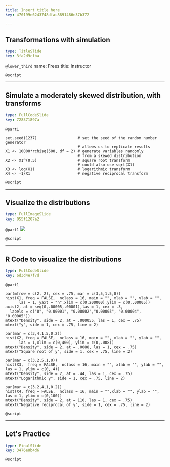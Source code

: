 ```yaml
---
title: Insert title here
key: 470199e6243748dfac8891486e37b372

---
```

## Transformations with simulation

```yaml
type: TitleSlide
key: 3fa2d9cfba
```





`@lower_third`
name: Frees
title: Instructor

`@script`




---
## Simulate a moderately skewed distribution, with transforms

```yaml
type: FullCodeSlide
key: 728371897a
```

`@part1`
```
set.seed(1237)                  # set the seed of the random number generator
                                # allows us to replicate results
X1 <- 10000*rchisq(500, df = 2) # generate variables randomly 
                                # from a skewed distribution
X2 <- X1^(0.5)                  # square root transform 
                                # could also use sqrt(X1)
X3 <- log(X1)                   # logarithmic transform
X4 <- -1/X1                     # negative reciprocal transform
```





`@script`




---
## Visualize the distributions

```yaml
type: FullImageSlide
key: 055f1207a2
```

`@part1`
![](https://assets.datacamp.com/production/repositories/2610/datasets/3878e86dad09e6ffb7153b1d753c02a1ea528fe2/Ch1Transformations.png)





`@script`




---
## R Code to visualize the distributions

```yaml
type: FullCodeSlide
key: 6d3d4e7f7d
```

`@part1`
```
par(mfrow = c(2, 2), cex = .75, mar = c(3,5,1.5,0))
hist(X1, freq = FALSE,  nclass = 16, main = "", xlab = "", ylab = "", 
      las = 1, yaxt = "n",xlim = c(0,200000),ylim = c(0,.00005))
axis(2, at = seq(0,.00005,.00001),las = 1, cex = .3, 
  labels = c("0", "0.00001", "0.00002","0.00003", "0.00004", "0.00005"))
mtext("Density", side = 2, at = .000055, las = 1, cex = .75)
mtext("y", side = 1, cex = .75, line = 2)

par(mar = c(3,4,1.5,0.2))
hist(X2, freq = FALSE,  nclass = 16, main = "", xlab = "", ylab = "", 
      las = 1,xlim = c(0,400), ylim = c(0,.008))
mtext("Density", side = 2, at = .0088, las = 1, cex = .75)
mtext("Square root of y", side = 1, cex = .75, line = 2)

par(mar = c(3.2,5,1,0))
hist(X3,  freq = FALSE,  nclass = 16, main = "", xlab = "", ylab = "", las = 1, ylim = c(0,.4))
mtext("Density", side = 2, at = .44, las = 1, cex = .75)
mtext("Logarithmic y", side = 1, cex = .75, line = 2)

par(mar = c(3.2,4,1,0.2))
hist(X4, freq = FALSE,  nclass = 16, main = "",xlab = "", ylab = "", las = 1, ylim = c(0,100))
mtext("Density", side = 2, at = 110, las = 1, cex = .75)
mtext("Negative reciprocal of y", side = 1, cex = .75, line = 2)

```





`@script`




---
## Let's Practice

```yaml
type: FinalSlide
key: 3476e8b4d6
```






`@script`



